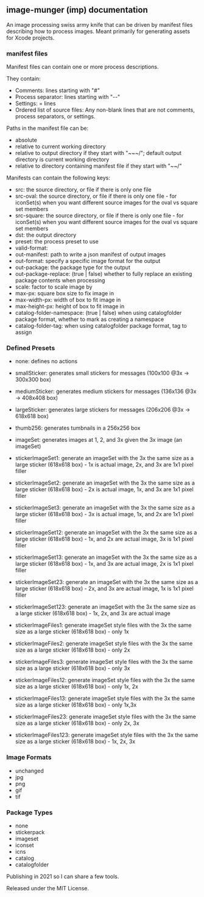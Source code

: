 ## image-munger (imp) documentation

An image processing swiss army knife that can be driven by manifest files describing how to process images. Meant primarily for generating assets for Xcode projects.

### manifest files

Manifest files can contain one or more process descriptions.

They contain:

- Comments: lines starting with "#"
- Process separator: lines starting with "--"
- Settings: <key> = <value> lines
- Ordered list of source files: Any non-blank lines that are not comments, process separators, or settings.

Paths in the manifest file can be:

- absolute
- relative to current working directory
- relative to output directory if they start with "~~~/"; default output directory is current working directory
- relative to directory containing manifest file if they start with "~~/"

Manifests can contain the following keys:

- src: the source directory, or file if there is only one file
- src-oval: the source directory, or file if there is only one file - for iconSet(s) when you want different source images for the oval vs square set members
- src-square: the source directory, or file if there is only one file - for iconSet(s) when you want different source images for the oval vs square set members
- dst: the output directory
- preset: the process preset to use
- valid-format:
- out-manifest: path to write a json manifest of output images
- out-format: specify a specific image format for the output
- out-package: the package type for the output
- out-package-replace: (true | false) whether to fully replace an existing package contents when processing
- scale: factor to scale image by
- max-px: square box size to fix image in
- max-width-px: width of box to fit image in
- max-height-px: height of box to fit image in
- catalog-folder-namespace: (true | false) when using catalogfolder package format, whether to mark as creating a namespace
- catalog-folder-tag: when using catalogfolder package format, tag to assign

### Defined Presets

- none: defines no actions

- smallSticker: generates small stickers for messages (100x100 @3x -> 300x300 box)
- mediumSticker: generates medium stickers for messages (136x136 @3x -> 408x408 box)
- largeSticker: generates large stickers for messages (206x206 @3x -> 618x618 box)
- thumb256: generates tumbnails in a 256x256 box
- imageSet: generates images at 1, 2, and 3x given the 3x image (an imageSet)
- stickerImageSet1: generate an imageSet with the 3x the same size as a large sticker (618x618 box) - 1x is actual image, 2x, and 3x are 1x1 pixel filler
- stickerImageSet2: generate an imageSet with the 3x the same size as a large sticker (618x618 box) - 2x is actual image, 1x, and 3x are 1x1 pixel filler
- stickerImageSet3: generate an imageSet with the 3x the same size as a large sticker (618x618 box) - 3x is actual image, 1x, and 2x are 1x1 pixel filler
- stickerImageSet12: generate an imageSet with the 3x the same size as a large sticker (618x618 box) - 1x, and 2x are actual image, 3x is 1x1 pixel filler
- stickerImageSet13: generate an imageSet with the 3x the same size as a large sticker (618x618 box) - 1x, and 3x are actual image, 2x is 1x1 pixel filler
- stickerImageSet23: generate an imageSet with the 3x the same size as a large sticker (618x618 box) - 2x, and 3x are actual image, 1x is 1x1 pixel filler
- stickerImageSet123: generate an imageSet with the 3x the same size as a large sticker (618x618 box) - 1x, 2x, and 3x are actual image
- stickerImageFiles1: generate imageSet style files with the 3x the same size as a large sticker (618x618 box) - only 1x
- stickerImageFiles2: generate imageSet style files with the 3x the same size as a large sticker (618x618 box) - only 2x
- stickerImageFiles3: generate imageSet style files with the 3x the same size as a large sticker (618x618 box) - only 3x
- stickerImageFiles12: generate imageSet style files with the 3x the same size as a large sticker (618x618 box) - only 1x, 2x
- stickerImageFiles13: generate imageSet style files with the 3x the same size as a large sticker (618x618 box) - only 1x,3x
- stickerImageFiles23: generate imageSet style files with the 3x the same size as a large sticker (618x618 box) - only 2x, 3x
- stickerImageFiles123: generate imageSet style files with the 3x the same size as a large sticker (618x618 box) - 1x, 2x, 3x

### Image Formats

- unchanged
- jpg
- png
- gif
- tif

### Package Types

- none
- stickerpack
- imageset
- iconset
- icns
- catalog
- catalogfolder

Publishing in 2021 so I can share a few tools.

Released under the MIT License.
